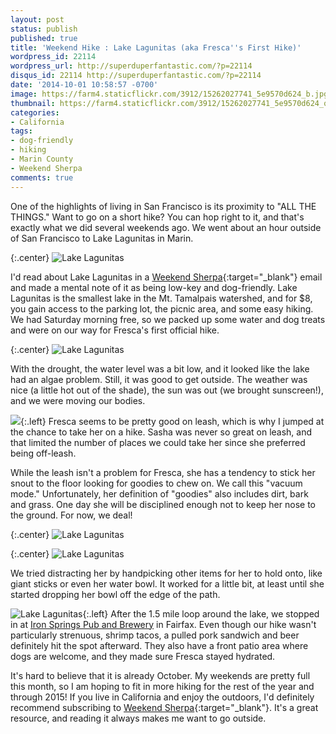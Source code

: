 ```yaml
---
layout: post
status: publish
published: true
title: 'Weekend Hike : Lake Lagunitas (aka Fresca''s First Hike)'
wordpress_id: 22114
wordpress_url: http://superduperfantastic.com/?p=22114
disqus_id: 22114 http://superduperfantastic.com/?p=22114
date: '2014-10-01 10:58:57 -0700'
image: https://farm4.staticflickr.com/3912/15262027741_5e9570d624_b.jpg
thumbnail: https://farm4.staticflickr.com/3912/15262027741_5e9570d624_q.jpg
categories:
- California
tags:
- dog-friendly
- hiking
- Marin County
- Weekend Sherpa
comments: true
---
```

One of the highlights of living in San Francisco is its proximity to "ALL THE THINGS." Want to go on a short hike? You can hop right to it, and that's exactly what we did several weekends ago. We went about an hour outside of San Francisco to Lake Lagunitas in Marin.<!--more-->

{:.center}
![Lake Lagunitas](https://farm6.staticflickr.com/5582/15264751432_5776abbf41_b.jpg)

I'd read about Lake Lagunitas in a [Weekend Sherpa](http://weekendsherpa.com/stories/lake-lagunitas-picnic-and-hike/ "Lake Lagunitas Picnic and Hike"){:target="_blank"} email and made a mental note of it as being low-key and dog-friendly. Lake Lagunitas is the smallest lake in the Mt. Tamalpais watershed, and for $8, you gain access to the parking lot, the picnic area, and some easy hiking. We had Saturday morning free, so we packed up some water and dog treats and were on our way for Fresca's first official hike.

{:.center}
![Lake Lagunitas](https://farm4.staticflickr.com/3872/15242120016_a4f3478f63_b.jpg)

With the drought, the water level was a bit low, and it looked like the lake had an algae problem. Still, it was good to get outside. The weather was nice (a little hot out of the shade), the sun was out (we brought sunscreen!), and we were moving our bodies.

![](https://farm4.staticflickr.com/3922/15078374059_b17c32bc44_n.jpg){:.left} Fresca seems to be pretty good on leash, which is why I jumped at the chance to take her on a hike. Sasha was never so great on leash, and that limited the number of places we could take her since she preferred being off-leash.

While the leash isn't a problem for Fresca, she has a tendency to stick her snout to the floor looking for goodies to chew on. We call this "vacuum mode." Unfortunately, her definition of "goodies" also includes dirt, bark and grass. One day she will be disciplined enough not to keep her nose to the ground. For now, we deal!

{:.center}
![Lake Lagunitas](https://farm4.staticflickr.com/3912/15262027741_5e9570d624_b.jpg)

{:.center}
![Lake Lagunitas](https://farm4.staticflickr.com/3854/15262033781_8d2f2543ea_b.jpg)

We tried distracting her by handpicking other items for her to hold onto, like giant sticks or even her water bowl. It worked for a little bit, at least until she started dropping her bowl off the edge of the path.

![Lake Lagunitas](https://farm4.staticflickr.com/3884/15174848507_ce316725d4_n.jpg){:.left} After the 1.5 mile loop around the lake, we stopped in at [Iron Springs Pub and Brewery](http://ironspringspub.com/ "Iron Springs Pub and Brewery") in Fairfax. Even though our hike wasn't particularly strenuous, shrimp tacos, a pulled pork sandwich and beer definitely hit the spot afterward. They also have a front patio area where dogs are welcome, and they made sure Fresca stayed hydrated.

It's hard to believe that it is already October. My weekends are pretty full this month, so I am hoping to fit in more hiking for the rest of the year and through 2015! If you live in California and enjoy the outdoors, I'd definitely recommend subscribing to [Weekend Sherpa](http://weekendsherpa.com/){:target="_blank"}. It's a great resource, and reading it always makes me want to go outside.